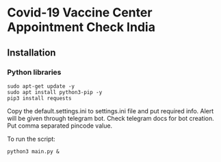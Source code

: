 # Covid-19 Vaccine Center Appointment Check India


## Installation

### Python libraries
```
sudo apt-get update -y
sudo apt install python3-pip -y
pip3 install requests
```

Copy the default.settings.ini to settings.ini file and put required info.
Alert will be given through telegram bot. Check telegram docs for bot creation.
Put comma separated pincode value.

To run the script:
```
python3 main.py &
```
